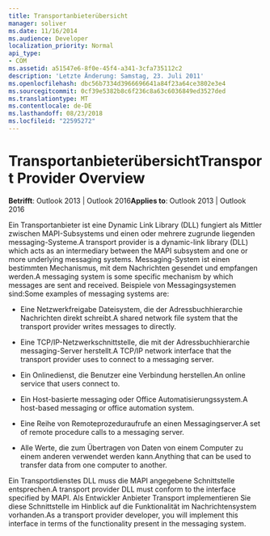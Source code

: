 ```yaml
---
title: Transportanbieterübersicht
manager: soliver
ms.date: 11/16/2014
ms.audience: Developer
localization_priority: Normal
api_type:
- COM
ms.assetid: a51547e6-8f0e-45f4-a341-3cfa735112c2
description: 'Letzte Änderung: Samstag, 23. Juli 2011'
ms.openlocfilehash: dbc56b7334d3966696641a84f23a64ce3802e3e4
ms.sourcegitcommit: 0cf39e5382b8c6f236c8a63c6036849ed3527ded
ms.translationtype: MT
ms.contentlocale: de-DE
ms.lasthandoff: 08/23/2018
ms.locfileid: "22595272"
---
```

# <a name="transport-provider-overview"></a><span data-ttu-id="1dc5f-103">Transportanbieterübersicht</span><span class="sxs-lookup"><span data-stu-id="1dc5f-103">Transport Provider Overview</span></span>

  
  
<span data-ttu-id="1dc5f-104">**Betrifft**: Outlook 2013 | Outlook 2016</span><span class="sxs-lookup"><span data-stu-id="1dc5f-104">**Applies to**: Outlook 2013 | Outlook 2016</span></span> 
  
<span data-ttu-id="1dc5f-105">Ein Transportanbieter ist eine Dynamic Link Library (DLL) fungiert als Mittler zwischen MAPI-Subsystems und einen oder mehrere zugrunde liegenden messaging-Systeme.</span><span class="sxs-lookup"><span data-stu-id="1dc5f-105">A transport provider is a dynamic-link library (DLL) which acts as an intermediary between the MAPI subsystem and one or more underlying messaging systems.</span></span> <span data-ttu-id="1dc5f-106">Messaging-System ist einen bestimmten Mechanismus, mit dem Nachrichten gesendet und empfangen werden.</span><span class="sxs-lookup"><span data-stu-id="1dc5f-106">A messaging system is some specific mechanism by which messages are sent and received.</span></span> <span data-ttu-id="1dc5f-107">Beispiele von Messagingsystemen sind:</span><span class="sxs-lookup"><span data-stu-id="1dc5f-107">Some examples of messaging systems are:</span></span>
  
- <span data-ttu-id="1dc5f-108">Eine Netzwerkfreigabe Dateisystem, die der Adressbuchhierarchie Nachrichten direkt schreibt.</span><span class="sxs-lookup"><span data-stu-id="1dc5f-108">A shared network file system that the transport provider writes messages to directly.</span></span>
    
- <span data-ttu-id="1dc5f-109">Eine TCP/IP-Netzwerkschnittstelle, die mit der Adressbuchhierarchie messaging-Server herstellt.</span><span class="sxs-lookup"><span data-stu-id="1dc5f-109">A TCP/IP network interface that the transport provider uses to connect to a messaging server.</span></span>
    
- <span data-ttu-id="1dc5f-110">Ein Onlinedienst, die Benutzer eine Verbindung herstellen.</span><span class="sxs-lookup"><span data-stu-id="1dc5f-110">An online service that users connect to.</span></span>
    
- <span data-ttu-id="1dc5f-111">Ein Host-basierte messaging oder Office Automatisierungssystem.</span><span class="sxs-lookup"><span data-stu-id="1dc5f-111">A host-based messaging or office automation system.</span></span>
    
- <span data-ttu-id="1dc5f-112">Eine Reihe von Remoteprozeduraufrufe an einen Messagingserver.</span><span class="sxs-lookup"><span data-stu-id="1dc5f-112">A set of remote procedure calls to a messaging server.</span></span>
    
- <span data-ttu-id="1dc5f-113">Alle Werte, die zum Übertragen von Daten von einem Computer zu einem anderen verwendet werden kann.</span><span class="sxs-lookup"><span data-stu-id="1dc5f-113">Anything that can be used to transfer data from one computer to another.</span></span>
    
<span data-ttu-id="1dc5f-114">Ein Transportdienstes DLL muss die MAPI angegebene Schnittstelle entsprechen.</span><span class="sxs-lookup"><span data-stu-id="1dc5f-114">A transport provider DLL must conform to the interface specified by MAPI.</span></span> <span data-ttu-id="1dc5f-115">Als Entwickler Anbieter Transport implementieren Sie diese Schnittstelle im Hinblick auf die Funktionalität im Nachrichtensystem vorhanden.</span><span class="sxs-lookup"><span data-stu-id="1dc5f-115">As a transport provider developer, you will implement this interface in terms of the functionality present in the messaging system.</span></span>
  

